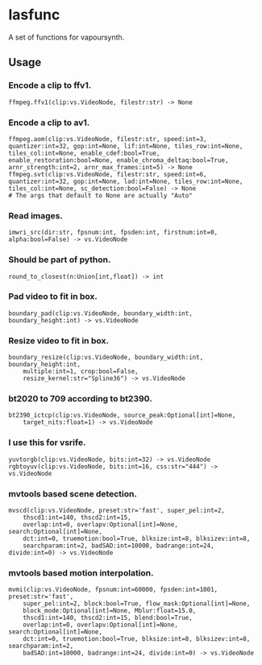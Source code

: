 # lasfunc
A set of functions for vapoursynth.

## Usage

### Encode a clip to ffv1.
    ffmpeg.ffv1(clip:vs.VideoNode, filestr:str) -> None

### Encode a clip to av1.
    ffmpeg.aom(clip:vs.VideoNode, filestr:str, speed:int=3, quantizer:int=32, gop:int=None, lif:int=None, tiles_row:int=None, tiles_col:int=None, enable_cdef:bool=True, enable_restoration:bool=None, enable_chroma_deltaq:bool=True, arnr_strength:int=2, arnr_max_frames:int=5) -> None
    ffmpeg.svt(clip:vs.VideoNode, filestr:str, speed:int=6, quantizer:int=32, gop:int=None, lad:int=None, tiles_row:int=None, tiles_col:int=None, sc_detection:bool=False) -> None
    # The args that default to None are actually "Auto"

### Read images.
    imwri_src(dir:str, fpsnum:int, fpsden:int, firstnum:int=0, alpha:bool=False) -> vs.VideoNode

### Should be part of python.
    round_to_closest(n:Union[int,float]) -> int

### Pad video to fit in box.
    boundary_pad(clip:vs.VideoNode, boundary_width:int, boundary_height:int) -> vs.VideoNode

### Resize video to fit in box.
    boundary_resize(clip:vs.VideoNode, boundary_width:int, boundary_height:int, 
        multiple:int=1, crop:bool=False, 
        resize_kernel:str="Spline36") -> vs.VideoNode

### bt2020 to 709 according to bt2390.
    bt2390_ictcp(clip:vs.VideoNode, source_peak:Optional[int]=None,
        target_nits:float=1) -> vs.VideoNode

### I use this for vsrife.
    yuvtorgb(clip:vs.VideoNode, bits:int=32) -> vs.VideoNode
    rgbtoyuv(clip:vs.VideoNode, bits:int=16, css:str="444") -> vs.VideoNode

### mvtools based scene detection.
    mvscd(clip:vs.VideoNode, preset:str='fast', super_pel:int=2,
        thscd1:int=140, thscd2:int=15,
        overlap:int=0, overlapv:Optional[int]=None, search:Optional[int]=None,
        dct:int=0, truemotion:bool=True, blksize:int=8, blksizev:int=8,
        searchparam:int=2, badSAD:int=10000, badrange:int=24, divide:int=0) -> vs.VideoNode

### mvtools based motion interpolation.
    mvmi(clip:vs.VideoNode, fpsnum:int=60000, fpsden:int=1001, preset:str='fast', 
        super_pel:int=2, block:bool=True, flow_mask:Optional[int]=None,
        block_mode:Optional[int]=None, Mblur:float=15.0,
        thscd1:int=140, thscd2:int=15, blend:bool=True,
        overlap:int=0, overlapv:Optional[int]=None, search:Optional[int]=None,
        dct:int=0, truemotion:bool=True, blksize:int=8, blksizev:int=8, searchparam:int=2,
        badSAD:int=10000, badrange:int=24, divide:int=0) -> vs.VideoNode
